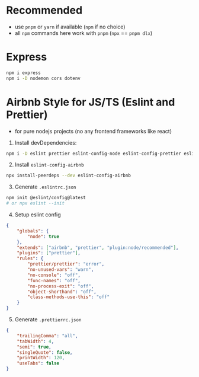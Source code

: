 # Recommended

- use `pnpm` or `yarn` if available (`npm` if no choice)
- all `npm` commands here work with `pnpm` (`npx` == `pnpm dlx`)

# Express

```bash
npm i express
npm i -D nodemon cors dotenv
```

# Airbnb Style for JS/TS (Eslint and Prettier)

- for pure nodejs projects (no any frontend frameworks like react)

1. Install devDependencies:

```bash
npm i -D eslint prettier eslint-config-node eslint-config-prettier eslint-plugin-prettier eslint-plugin-prettier 

```

2. Install `eslint-config-airbnb`

```bash
npx install-peerdeps --dev eslint-config-airbnb
```

3. Generate `.eslintrc.json`

```bash
npm init @eslint/config@latest
# or npx eslint --init
```

4. Setup eslint config

```json
{
    "globals": {
        "node": true
    },
    "extends": ["airbnb", "prettier", "plugin:node/recommended"],
    "plugins": ["prettier"],
    "rules": {
        "prettier/prettier": "error",
        "no-unused-vars": "warn",
        "no-console": "off",
        "func-names": "off",
        "no-process-exit": "off",
        "object-shorthand": "off",
        "class-methods-use-this": "off"
    }
}
```

5. Generate `.prettierrc.json`

```json
{
    "trailingComma": "all",
    "tabWidth": 4,
    "semi": true,
    "singleQuote": false,
    "printWidth": 120,
    "useTabs": false
}

```

